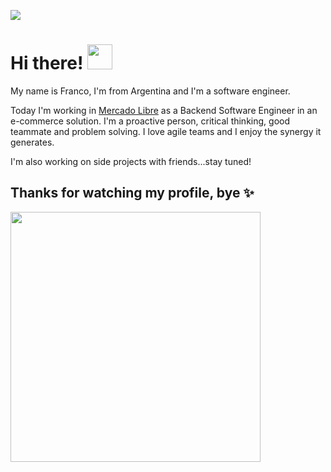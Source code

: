 ![](https://komarev.com/ghpvc/?username=GalloaFranco&style=flat-square)

# Hi there! <img src="https://media.giphy.com/media/hvRJCLFzcasrR4ia7z/giphy.gif" width="40px"/>
My name is Franco, I'm from Argentina and I'm a software engineer.

Today I'm working in [Mercado Libre](https://mercadolibre.com/) as a Backend Software Engineer in an e-commerce solution. I'm a proactive person, critical thinking, good teammate and problem solving. I love agile teams and I enjoy the synergy it generates.

I'm also working on side projects with friends...stay tuned!

## Thanks for watching my profile, bye ✨ 
<img src="https://media.giphy.com/media/ny7UCd6JETnmE/giphy.gif" width="400px"/>

